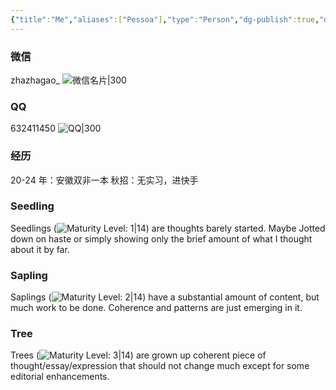 ```yaml
---
{"title":"Me","aliases":["Pessoa"],"type":"Person","dg-publish":true,"dg-note-icon":2,"tags":["person","person/writer"],"updated":"2024-02-07T13:44:00","created":"2024-02-07T11:36:37","dg-path":"Me/My Contact.md","dgPassFrontmatter":true,"noteIcon":2,"permalink":"/Me/My Contact/"}
---
```



### 微信
zhazhagao_ 
![微信名片|300](https://s2.loli.net/2024/02/07/6KhGUrWP3Hk7b1o.jpg)



### QQ
632411450
![QQ|300](https://s2.loli.net/2024/02/07/MRwYpnmaqzV2JjP.jpg)


### 经历 
20-24 年：安徽双非一本
秋招：无实习，进快手



### Seedling
Seedlings (![Maturity Level: 1|14](https://hermitage.utsob.me/img/tree-1.svg)) are thoughts barely started. Maybe Jotted down on haste or simply showing only the brief amount of what I thought about it by far.

### Sapling
Saplings (![Maturity Level: 2|14](https://hermitage.utsob.me/img/tree-2.svg)) have a substantial amount of content, but much work to be done. Coherence and patterns are just emerging in it.

### Tree
Trees (![Maturity Level: 3|14](https://hermitage.utsob.me/img/tree-3.svg)) are grown up coherent piece of thought/essay/expression that should not change much except for some editorial enhancements.